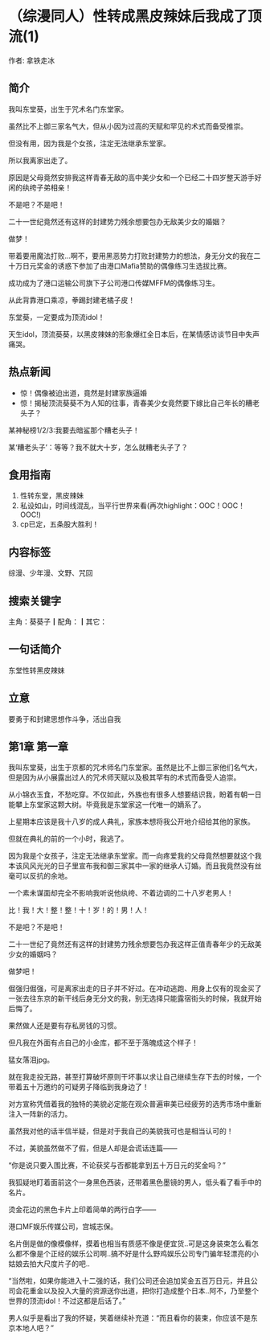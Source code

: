 # （综漫同人）性转成黑皮辣妹后我成了顶流(1)

作者: 拿铁走冰

## 简介

我叫东堂葵，出生于咒术名门东堂家。

虽然比不上御三家名气大，但从小因为过高的天赋和罕见的术式而备受推崇。

但没有用，因为我是个女孩，注定无法继承东堂家。

所以我离家出走了。

原因是父母竟然安排我这样青春无敌的高中美少女和一个已经二十四岁整天游手好闲的纨绔子弟相亲！

不是吧？不是吧！

二十一世纪竟然还有这样的封建势力残余想要包办无敌美少女的婚姻？

做梦！

带着要用魔法打败...啊不，要用黑恶势力打败封建势力的想法，身无分文的我在二十万日元奖金的诱惑下参加了由港口Mafia赞助的偶像练习生选拔比赛。

成功成为了港口运输公司旗下子公司港口传媒MFFM的偶像练习生。

从此背靠港口乘凉，拳踢封建老橘子皮！

东堂葵，一定要成为顶流idol！

天生idol，顶流葵葵，以黑皮辣妹的形象爆红全日本后，在某情感访谈节目中失声痛哭。

## 热点新闻

- 惊！偶像被迫出道，竟然是封建家族逼婚
- 惊！揭秘顶流葵葵不为人知的往事，青春美少女竟然要下嫁比自己年长的糟老头子？

某神秘榜1/2/3:我要去暗鲨那个糟老头子！

某‘糟老头子’：等等？我不就大十岁，怎么就糟老头子了？

## 食用指南

1. 性转东堂，黑皮辣妹
2. 私设如山，时间线混乱，当平行世界来看(再次highlight：OOC！OOC！OOC!)
3. cp已定，五条股大胜利！

## 内容标签

综漫、少年漫、文野、咒回

## 搜索关键字

主角：葵葵子┃配角：┃其它：

## 一句话简介

东堂性转黑皮辣妹

## 立意

要勇于和封建思想作斗争，活出自我

## 第1章 第一章

我叫东堂葵，出生于京都的咒术师名门东堂家。虽然是比不上御三家他们名气大，但是因为从小展露出过人的咒术师天赋以及极其罕有的术式而备受人追崇。

从小锦衣玉食，不愁吃穿。不仅如此，外族也有很多人想要结识我，盼着有朝一日能攀上东堂家这颗大树。毕竟我是东堂家这一代唯一的嫡系了。

上星期本应该是我十八岁的成人典礼，家族本想将我公开地介绍给其他的家族。

但就在典礼的前的一个小时，我逃了。

因为我是个女孩子，注定无法继承东堂家。而一向疼爱我的父母竟然想要就这个我本该风风光光的日子里宣布我和御三家其中一家的继承人订婚。而且我竟然没有丝毫可以反抗的余地。

一个素未谋面却完全不影响我听说他纨绔、不着边调的二十八岁老男人！

比！我！大！整！整！十！岁！的！男！人！

不是吧？不是吧！

二十一世纪了竟然还有这样的封建势力残余想要包办我这样正值青春年少的无敌美少女的婚姻吗？

做梦吧！

倔强归倔强，可是离家出走的日子并不好过。在冲动逃跑、用身上仅有的现金买了一张去往东京的新干线后身无分文的我，别无选择只能露宿街头的时候，我就开始后悔了。

果然做人还是要有存私房钱的习惯。

但凡我在外面有点自己的小金库，都不至于落魄成这个样子！

猛女落泪jpg。

就在我走投无路，甚至打算破坏原则干坏事以求让自己继续生存下去的时候，一个带着五十万邀约的可疑男子降临到我身边了！

对方宣称凭借着我的独特的美貌必定能在观众普遍审美已经疲劳的选秀市场中重新注入一阵新的活力。

虽然我对他的话半信半疑，但是对于我自己的美貌我可也是相当认可的！

不过，美貌虽然做不了假，但是人却是会谎话连篇——

“你是说只要入围比赛，不论获奖与否都能拿到五十万日元的奖金吗？”

我狐疑地盯着面前这个一身黑色西装，还带着黑色墨镜的男人，低头看了看手中的名片。

烫金花边的黑色卡片上印着简单的两行白字——

港口MF娱乐传媒公司，宫城志保。

名片倒是做的像模像样，摸着也相当有质感不像是便宜货..可是这身装束怎么看怎么都不像是个正经的娱乐公司啊..搞不好是什么野鸡娱乐公司专门骗年轻漂亮的小姑娘去拍大尺度片子的吧..

“当然啦，如果你能进入十二强的话，我们公司还会追加奖金五百万日元，并且公司会花重金以及投入大量的资源送你出道，把你打造成整个日本..阿不，乃至整个世界的顶流idol！不过这都是后话了。”

男人似乎是看出了我的怀疑，笑着继续补充道：“而且看你的装束，你应该不是东京本地人吧？”